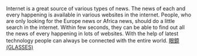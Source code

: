 Internet is a great source of various types of news. The news of each and every happening is available in various websites in the internet. People, who are only looking for the Europe news or Africa news, should do a little search in the internet. Within few seconds, they can be able to find out all the news of every happening in lots of websites. With the help of latest technology people can always be connected with the entire world.
 <a href="http://www.burtonsvilledutchmarket.com/jpshoponline.asp?cheap=shop/jp/p/soabed15.html" title="眼鏡(GLASSES)">眼鏡(GLASSES)</a>